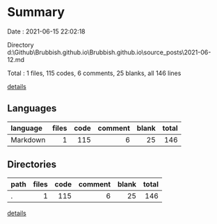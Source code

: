 # Summary

Date : 2021-06-15 22:02:18

Directory d:\Github\Brubbish.github.io\Brubbish.github.io\source\_posts\2021-06-12.md

Total : 1 files,  115 codes, 6 comments, 25 blanks, all 146 lines

[details](details.md)

## Languages
| language | files | code | comment | blank | total |
| :--- | ---: | ---: | ---: | ---: | ---: |
| Markdown | 1 | 115 | 6 | 25 | 146 |

## Directories
| path | files | code | comment | blank | total |
| :--- | ---: | ---: | ---: | ---: | ---: |
| . | 1 | 115 | 6 | 25 | 146 |

[details](details.md)